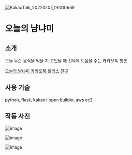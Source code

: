 ![KakaoTalk_20220207_191010669](https://user-images.githubusercontent.com/89879599/152787811-b3805753-05bf-4b13-af2a-69da449791d9.png)



# 오늘의 냠냐미



## 소개



오늘 무슨 음식을 먹을 지 고민될 때 선택에 도움을 주는 카카오톡 챗봇



[오늘의 냠냐미 카카오톡 플러스 친구](https://pf.kakao.com/_xiNxcib)



## 사용 기술



python, flask, kakao i open builder, aws ec2



## 작동 사진



![image](https://user-images.githubusercontent.com/89879599/152791415-88ba118b-b53f-492b-9b78-a0a7d9aef517.png)



![image](https://user-images.githubusercontent.com/89879599/152791556-c603d037-7356-4512-8818-7e18579decba.png)



![image](https://user-images.githubusercontent.com/89879599/152791791-e241f78c-354e-46e5-9541-a33f33c8c4b1.png)
